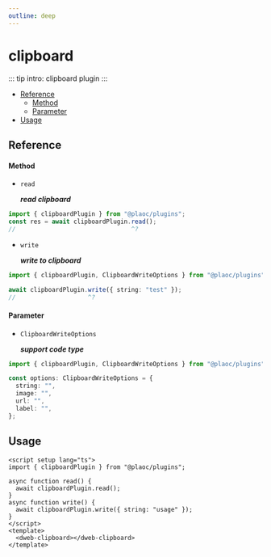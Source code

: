 ```yaml
---
outline: deep
---
```


# clipboard

<Badges name="@plaoc/plugins" />

::: tip intro:
clipboard plugin
:::

- [Reference](#reference)
  - [Method](#method)
  - [Parameter](#parameter)
- [Usage](#usage)

## Reference

#### Method

- `read`

  **_read clipboard_**

```ts twoslash
import { clipboardPlugin } from "@plaoc/plugins";
const res = await clipboardPlugin.read();
//                                ^?
```

- `write`

  **_write to clipboard_**

```ts twoslash
import { clipboardPlugin, ClipboardWriteOptions } from "@plaoc/plugins";

await clipboardPlugin.write({ string: "test" });
//                    ^?
```

#### Parameter

- `ClipboardWriteOptions`

  **_support code type_**

```ts twoslash
import { clipboardPlugin, ClipboardWriteOptions } from "@plaoc/plugins";

const options: ClipboardWriteOptions = {
  string: "",
  image: "",
  url: "",
  label: "",
};
```

## Usage

```vue {4,7}
<script setup lang="ts">
import { clipboardPlugin } from "@plaoc/plugins";

async function read() {
  await clipboardPlugin.read();
}
async function write() {
  await clipboardPlugin.write({ string: "usage" });
}
</script>
<template>
  <dweb-clipboard></dweb-clipboard>
</template>
```
